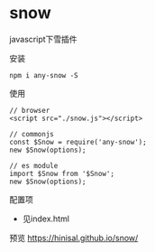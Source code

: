 # snow
javascript下雪插件

安装

`npm i any-snow -S`

使用
```
// browser
<script src="./snow.js"></script>

// commonjs
const $Snow = require('any-snow');
new $Snow(options);

// es module
import $Snow from '$Snow';
new $Snow(options);
```

配置项
* 见index.html

预览
https://hinisal.github.io/snow/

